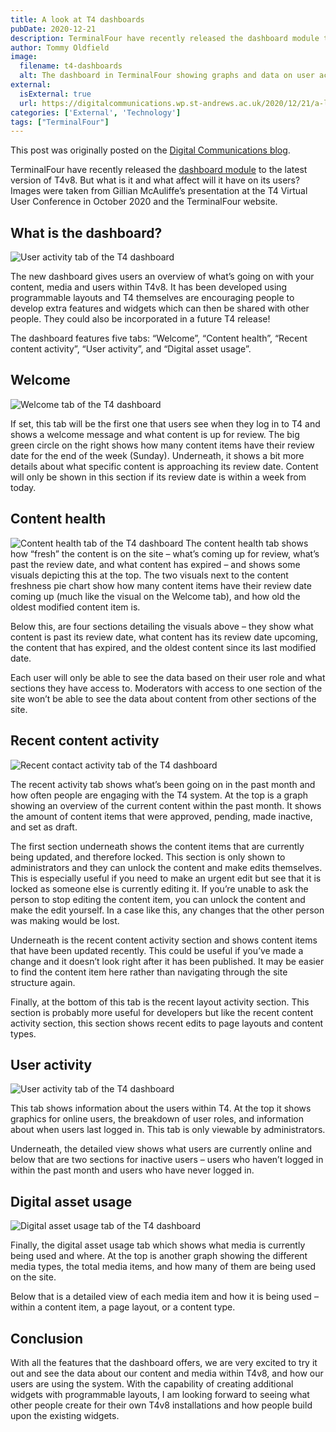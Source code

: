 ```yaml
---
title: A look at T4 dashboards
pubDate: 2020-12-21
description: TerminalFour have recently released the dashboard module to the latest version of T4v8. But what is it and what affect will it have on its users?
author: Tommy Oldfield
image:
  filename: t4-dashboards
  alt: The dashboard in TerminalFour showing graphs and data on user activity.
external:
  isExternal: true
  url: https://digitalcommunications.wp.st-andrews.ac.uk/2020/12/21/a-look-at-t4-dashboards/
categories: ['External', 'Technology']
tags: ["TerminalFour"]
---
```

This post was originally posted on the [Digital Communications blog](https://digitalcommunications.wp.st-andrews.ac.uk/).

TerminalFour have recently released the [dashboard module](https://docs.terminalfour.com/documentation/developer-resources/modules/dashboard-module/) to the latest version of T4v8. But what is it and what affect will it have on its users? Images were taken from Gillian McAuliffe’s presentation at the T4 Virtual User Conference in October 2020 and the TerminalFour website.

## What is the dashboard?

![User activity tab of the T4 dashboard](https://digitalcommunications.wp.st-andrews.ac.uk/files/2020/12/t4-dashboard-user-activity.png)

The new dashboard gives users an overview of what’s going on with your content, media and users within T4v8. It has been developed using programmable layouts and T4 themselves are encouraging people to develop extra features and widgets which can then be shared with other people. They could also be incorporated in a future T4 release!

The dashboard features five tabs: “Welcome”, “Content health”, “Recent content activity”, “User activity”, and “Digital asset usage”.

## Welcome

![Welcome tab of the T4 dashboard](https://digitalcommunications.wp.st-andrews.ac.uk/files/2020/12/t4-dashboards-welcome-tab.png)

If set, this tab will be the first one that users see when they log in to T4 and shows a welcome message and what content is up for review. The big green circle on the right shows how many content items have their review date for the end of the week (Sunday). Underneath, it shows a bit more details about what specific content is approaching its review date. Content will only be shown in this section if its review date is within a week from today.

## Content health

![Content health tab of the T4 dashboard](https://digitalcommunications.wp.st-andrews.ac.uk/files/2020/12/t4-dashboards-content-health.png)
The content health tab shows how “fresh” the content is on the site – what’s coming up for review, what’s past the review date, and what content has expired – and shows some visuals depicting this at the top. The two visuals next to the content freshness pie chart show how many content items have their review date coming up (much like the visual on the Welcome tab), and how old the oldest modified content item is.

Below this, are four sections detailing the visuals above – they show what content is past its review date, what content has its review date upcoming, the content that has expired, and the oldest content since its last modified date.

Each user will only be able to see the data based on their user role and what sections they have access to. Moderators with access to one section of the site won’t be able to see the data about content from other sections of the site.

## Recent content activity
![Recent contact activity tab of the T4 dashboard](https://digitalcommunications.wp.st-andrews.ac.uk/files/2020/12/t4-dashboards-recent-contact-activity.png)

The recent activity tab shows what’s been going on in the past month and how often people are engaging with the T4 system. At the top is a graph showing an overview of the current content within the past month. It shows the amount of content items that were approved, pending, made inactive, and set as draft.

The first section underneath shows the content items that are currently being updated, and therefore locked. This section is only shown to administrators and they can unlock the content and make edits themselves. This is especially useful if you need to make an urgent edit but see that it is locked as someone else is currently editing it. If you’re unable to ask the person to stop editing the content item, you can unlock the content and make the edit yourself. In a case like this, any changes that the other person was making would be lost.

Underneath is the recent content activity section and shows content items that have been updated recently. This could be useful if you’ve made a change and it doesn’t look right after it has been published. It may be easier to find the content item here rather than navigating through the site structure again.

Finally, at the bottom of this tab is the recent layout activity section. This section is probably more useful for developers but like the recent content activity section, this section shows recent edits to page layouts and content types.

## User activity

![User activity tab of the T4 dashboard](https://digitalcommunications.wp.st-andrews.ac.uk/files/2020/12/t4-dashboard-user-activity.png)

This tab shows information about the users within T4. At the top it shows graphics for online users, the breakdown of user roles, and information about when users last logged in. This tab is only viewable by administrators.

Underneath, the detailed view shows what users are currently online and below that are two sections for inactive users – users who haven’t logged in within the past month and users who have never logged in.

## Digital asset usage
![Digital asset usage tab of the T4 dashboard](https://digitalcommunications.wp.st-andrews.ac.uk/files/2020/12/t4-dashboards-digital-asset-usage.png)

Finally, the digital asset usage tab which shows what media is currently being used and where. At the top is another graph showing the different media types, the total media items, and how many of them are being used on the site.

Below that is a detailed view of each media item and how it is being used – within a content item, a page layout, or a content type.

## Conclusion

With all the features that the dashboard offers, we are very excited to try it out and see the data about our content and media within T4v8, and how our users are using the system. With the capability of creating additional widgets with programmable layouts, I am looking forward to seeing what other people create for their own T4v8 installations and how people build upon the existing widgets.
